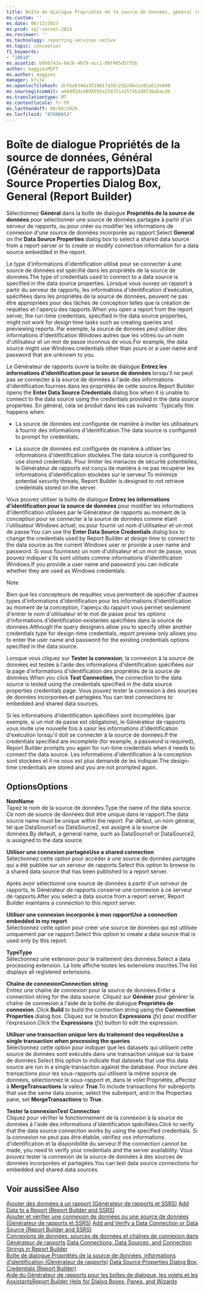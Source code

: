 ```yaml
---
title: Boîte de dialogue Propriétés de la source de données, général (Générateur de rapports) | Microsoft Docs
ms.custom: ''
ms.date: 06/13/2017
ms.prod: sql-server-2014
ms.reviewer: ''
ms.technology: reporting-services-native
ms.topic: conceptual
f1_keywords:
- "10018"
ms.assetid: b956f43a-8426-4679-acc1-00f405d5ff5b
author: maggiesMSFT
ms.author: maggies
manager: kfile
ms.openlocfilehash: dcfba8346a3519817a36c21b24be1a91a613e098
ms.sourcegitcommit: ad4d92dce894592a259721a1571b1d8736abacdb
ms.translationtype: MT
ms.contentlocale: fr-FR
ms.lasthandoff: 08/04/2020
ms.locfileid: "87600652"
---
```

# <a name="data-source-properties-dialog-box-general-report-builder"></a><span data-ttu-id="3e828-102">Boîte de dialogue Propriétés de la source de données, Général (Générateur de rapports)</span><span class="sxs-lookup"><span data-stu-id="3e828-102">Data Source Properties Dialog Box, General (Report Builder)</span></span>
  <span data-ttu-id="3e828-103">Sélectionnez **Général** dans la boîte de dialogue **Propriétés de la source de données** pour sélectionner une source de données partagée à partir d'un serveur de rapports, ou pour créer ou modifier les informations de connexion d'une source de données incorporée au rapport.</span><span class="sxs-lookup"><span data-stu-id="3e828-103">Select **General** on the **Data Source Properties** dialog box to select a shared data source from a report server or to create or modify connection information for a data source embedded in the report.</span></span>  
  
 <span data-ttu-id="3e828-104">Le type d'informations d'identification utilisé pour se connecter à une source de données est spécifié dans les propriétés de la source de données.</span><span class="sxs-lookup"><span data-stu-id="3e828-104">The type of credentials used to connect to a data source is specified in the data source properties.</span></span> <span data-ttu-id="3e828-105">Lorsque vous ouvrez un rapport à partir du serveur de rapports, les informations d'identification d'exécution, spécifiées dans les propriétés de la source de données, peuvent ne pas être appropriées pour des tâches de conception telles que la création de requêtes et l'aperçu des rapports.</span><span class="sxs-lookup"><span data-stu-id="3e828-105">When you open a report from the report server, the run-time credentials, specified in the data source properties, might not work for design time tasks such as creating queries and previewing reports.</span></span> <span data-ttu-id="3e828-106">Par exemple, la source de données peut utiliser des informations d'identification Windows autres que les vôtres ou un nom d'utilisateur et un mot de passe inconnus de vous.</span><span class="sxs-lookup"><span data-stu-id="3e828-106">For example, the data source might use Windows credentials other than yours or a user name and password that are unknown to you.</span></span>  
  
 <span data-ttu-id="3e828-107">Le Générateur de rapports ouvre la boîte de dialogue **Entrez les informations d'identification pour la source de données** lorsqu'il ne peut pas se connecter à la source de données à l'aide des informations d'identification fournies dans les propriétés de cette source.</span><span class="sxs-lookup"><span data-stu-id="3e828-107">Report Builder opens the **Enter Data Source Credentials** dialog box when it is unable to connect to the data source using the credentials provided in the data source properties.</span></span> <span data-ttu-id="3e828-108">En général, cela se produit dans les cas suivants :</span><span class="sxs-lookup"><span data-stu-id="3e828-108">Typically this happens when:</span></span>  
  
-   <span data-ttu-id="3e828-109">La source de données est configurée de manière à inviter les utilisateurs à fournir des informations d'identification.</span><span class="sxs-lookup"><span data-stu-id="3e828-109">The data source is configured to prompt for credentials.</span></span>  
  
-   <span data-ttu-id="3e828-110">La source de données est configurée de manière à utiliser les informations d'identification stockées.</span><span class="sxs-lookup"><span data-stu-id="3e828-110">The data source is configured to use stored credentials.</span></span>  <span data-ttu-id="3e828-111">Pour limiter les menaces de sécurité potentielles, le Générateur de rapports est conçu de manière à ne pas récupérer les informations d'identification stockées sur le serveur.</span><span class="sxs-lookup"><span data-stu-id="3e828-111">To minimize potential security threats, Report Builder is designed to not retrieve credentials stored on the server.</span></span>  
  
 <span data-ttu-id="3e828-112">Vous pouvez utiliser la boîte de dialogue **Entrez les informations d'identification pour la source de données** pour modifier les informations d'identification utilisées par le Générateur de rapports au moment de la conception pour se connecter à la source de données comme étant l'utilisateur Windows actuel, ou pour fournir un nom d'utilisateur et un mot de passe.</span><span class="sxs-lookup"><span data-stu-id="3e828-112">You can use the **Enter Data Source Credentials** dialog box to change the credentials used by Report Builder at design time to connect to the data source as the current Windows user or provide a user name and password.</span></span> <span data-ttu-id="3e828-113">Si vous fournissez un nom d'utilisateur et un mot de passe, vous pouvez indiquer s'ils sont utilisés comme informations d'identification Windows.</span><span class="sxs-lookup"><span data-stu-id="3e828-113">If you provide a user name and password you can indicate whether they are used as Windows credentials.</span></span>  
  
> [!NOTE]  
>  <span data-ttu-id="3e828-114">Bien que les concepteurs de requêtes vous permettent de spécifier d'autres types d'informations d'identification pour les informations d'identification au moment de la conception, l'aperçu du rapport vous permet seulement d'entrer le nom d'utilisateur et le mot de passe pour les options d'informations d'identification existantes spécifiées dans la source de données.</span><span class="sxs-lookup"><span data-stu-id="3e828-114">Although the query designers allow you to specify other another credentials type for design-time credentials, report preview only allows you to enter the user name and password for the existing credentials options specified in the data source.</span></span>  
  
 <span data-ttu-id="3e828-115">Lorsque vous cliquez sur **Tester la connexion**, la connexion à la source de données est testée à l'aide des informations d'identification spécifiées sur la page d'informations d'identification des propriétés de la source de données.</span><span class="sxs-lookup"><span data-stu-id="3e828-115">When you click **Test Connection**, the connection to the data source is tested using the credentials specified in the data source properties credentials page.</span></span> <span data-ttu-id="3e828-116">Vous pouvez tester la connexion à des sources de données incorporées et partagées.</span><span class="sxs-lookup"><span data-stu-id="3e828-116">You can test connections to embedded and shared data sources.</span></span>  
  
 <span data-ttu-id="3e828-117">Si les informations d'identification spécifiées sont incomplètes (par exemple, si un mot de passe est obligatoire), le Générateur de rapports vous invite une nouvelle fois à saisir les informations d'identification d'exécution lorsqu'il doit se connecter à la source de données.</span><span class="sxs-lookup"><span data-stu-id="3e828-117">If the credentials specified are incomplete (for example, a password is required), Report Builder prompts you again for run-time credentials when it needs to connect the data source.</span></span> <span data-ttu-id="3e828-118">Les informations d'identification à la conception sont stockées et il ne vous est plus demandé de les indiquer.</span><span class="sxs-lookup"><span data-stu-id="3e828-118">The design-time credentials are stored and you are not prompted again.</span></span>  
  
## <a name="options"></a><span data-ttu-id="3e828-119">Options</span><span class="sxs-lookup"><span data-stu-id="3e828-119">Options</span></span>  
 <span data-ttu-id="3e828-120">**Nom**</span><span class="sxs-lookup"><span data-stu-id="3e828-120">**Name**</span></span>  
 <span data-ttu-id="3e828-121">Tapez le nom de la source de données.</span><span class="sxs-lookup"><span data-stu-id="3e828-121">Type the name of the data source.</span></span> <span data-ttu-id="3e828-122">Ce nom de source de données doit être unique dans le rapport.</span><span class="sxs-lookup"><span data-stu-id="3e828-122">The data source name must be unique within the report.</span></span> <span data-ttu-id="3e828-123">Par défaut, un nom général, tel que DataSource1 ou DataSource2, est assigné à la source de données.</span><span class="sxs-lookup"><span data-stu-id="3e828-123">By default, a general name, such as DataSource1 or DataSource2, is assigned to the data source.</span></span>  
  
 <span data-ttu-id="3e828-124">**Utiliser une connexion partagée**</span><span class="sxs-lookup"><span data-stu-id="3e828-124">**Use a shared connection**</span></span>  
 <span data-ttu-id="3e828-125">Sélectionnez cette option pour accéder à une source de données partagée qui a été publiée sur un serveur de rapports.</span><span class="sxs-lookup"><span data-stu-id="3e828-125">Select this option to browse to a shared data source that has been published to a report server.</span></span>  
  
 <span data-ttu-id="3e828-126">Après avoir sélectionné une source de données à partir d'un serveur de rapports, le Générateur de rapports conserve une connexion à ce serveur de rapports.</span><span class="sxs-lookup"><span data-stu-id="3e828-126">After you select a data source from a report server, Report Builder maintains a connection to this report server.</span></span>  
  
 <span data-ttu-id="3e828-127">**Utiliser une connexion incorporée à mon rapport**</span><span class="sxs-lookup"><span data-stu-id="3e828-127">**Use a connection embedded in my report**</span></span>  
 <span data-ttu-id="3e828-128">Sélectionnez cette option pour créer une source de données qui est utilisée uniquement par ce rapport.</span><span class="sxs-lookup"><span data-stu-id="3e828-128">Select this option to create a data source that is used only by this report.</span></span>  
  
 <span data-ttu-id="3e828-129">**Type**</span><span class="sxs-lookup"><span data-stu-id="3e828-129">**Type**</span></span>  
 <span data-ttu-id="3e828-130">Sélectionnez une extension pour le traitement des données.</span><span class="sxs-lookup"><span data-stu-id="3e828-130">Select a data processing extension.</span></span> <span data-ttu-id="3e828-131">La liste affiche toutes les extensions inscrites.</span><span class="sxs-lookup"><span data-stu-id="3e828-131">The list displays all registered extensions.</span></span>  
  
 <span data-ttu-id="3e828-132">**Chaîne de connexion**</span><span class="sxs-lookup"><span data-stu-id="3e828-132">**Connection string**</span></span>  
 <span data-ttu-id="3e828-133">Entrez une chaîne de connexion pour la source de données.</span><span class="sxs-lookup"><span data-stu-id="3e828-133">Enter a connection string for the data source.</span></span> <span data-ttu-id="3e828-134">Cliquez sur **Générer** pour générer la chaîne de connexion à l'aide de la boîte de dialogue **Propriétés de connexion** .</span><span class="sxs-lookup"><span data-stu-id="3e828-134">Click **Build** to build the connection string using the **Connection Properties** dialog box.</span></span> <span data-ttu-id="3e828-135">Cliquez sur le bouton **Expressions** (*fx*) pour modifier l’expression.</span><span class="sxs-lookup"><span data-stu-id="3e828-135">Click the **Expressions** (*fx*) button to edit the expression.</span></span>  
  
 <span data-ttu-id="3e828-136">**Utiliser une transaction unique lors du traitement des requêtes**</span><span class="sxs-lookup"><span data-stu-id="3e828-136">**Use a single transaction when processing the queries**</span></span>  
 <span data-ttu-id="3e828-137">Sélectionnez cette option pour indiquer que les datasets qui utilisent cette source de données sont exécutés dans une transaction unique sur la base de données.</span><span class="sxs-lookup"><span data-stu-id="3e828-137">Select this option to indicate that datasets that use this data source are run in a single transaction against the database.</span></span> <span data-ttu-id="3e828-138">Pour inclure des transactions pour les sous-rapports qui utilisent la même source de données, sélectionnez le sous-rapport et, dans le volet Propriétés, affectez à **MergeTransactions** la valeur **True**.</span><span class="sxs-lookup"><span data-stu-id="3e828-138">To include transactions for subreports that use the same data source, select the subreport, and in the Properties pane, set **MergeTransactions** to **True**.</span></span>  
  
 <span data-ttu-id="3e828-139">**Tester la connexion**</span><span class="sxs-lookup"><span data-stu-id="3e828-139">**Test Connection**</span></span>  
 <span data-ttu-id="3e828-140">Cliquez pour vérifier le fonctionnement de la connexion à la source de données à l'aide des informations d'identification spécifiées.</span><span class="sxs-lookup"><span data-stu-id="3e828-140">Click to verify that the data source connection works by using the specified credentials.</span></span> <span data-ttu-id="3e828-141">Si la connexion ne peut pas être établie, vérifiez vos informations d'identification et la disponibilité du serveur.</span><span class="sxs-lookup"><span data-stu-id="3e828-141">If the connection cannot be made, you need to verify your credentials and the server availability.</span></span> <span data-ttu-id="3e828-142">Vous pouvez tester la connexion de la source de données à des sources de données incorporées et partagées.</span><span class="sxs-lookup"><span data-stu-id="3e828-142">You can test data source connections for embedded and shared data sources.</span></span>  
  
## <a name="see-also"></a><span data-ttu-id="3e828-143">Voir aussi</span><span class="sxs-lookup"><span data-stu-id="3e828-143">See Also</span></span>  
 <span data-ttu-id="3e828-144">[Ajouter des données à un rapport &#40;Générateur de rapports et SSRS&#41;](report-data/report-datasets-ssrs.md) </span><span class="sxs-lookup"><span data-stu-id="3e828-144">[Add Data to a Report &#40;Report Builder and SSRS&#41;](report-data/report-datasets-ssrs.md) </span></span>  
 <span data-ttu-id="3e828-145">[Ajouter et vérifier une connexion de données ou une source de données &#40;Générateur de rapports et SSRS&#41;](report-data/add-and-verify-a-data-connection-report-builder-and-ssrs.md) </span><span class="sxs-lookup"><span data-stu-id="3e828-145">[Add and Verify a Data Connection or Data Source &#40;Report Builder and SSRS&#41;](report-data/add-and-verify-a-data-connection-report-builder-and-ssrs.md) </span></span>  
 <span data-ttu-id="3e828-146">[Connexions de données, sources de données et chaînes de connexion dans Générateur de rapports](../../2014/reporting-services/data-connections-data-sources-and-connection-strings-in-report-builder.md) </span><span class="sxs-lookup"><span data-stu-id="3e828-146">[Data Connections, Data Sources, and Connection Strings in Report Builder](../../2014/reporting-services/data-connections-data-sources-and-connection-strings-in-report-builder.md) </span></span>  
 <span data-ttu-id="3e828-147">[Boîte de dialogue Propriétés de la source de données, informations d’identification &#40;Générateur de rapports&#41;](../../2014/reporting-services/data-source-properties-dialog-box-credentials-report-builder.md) </span><span class="sxs-lookup"><span data-stu-id="3e828-147">[Data Source Properties Dialog Box, Credentials &#40;Report Builder&#41;](../../2014/reporting-services/data-source-properties-dialog-box-credentials-report-builder.md) </span></span>  
 [<span data-ttu-id="3e828-148">Aide du Générateur de rapports pour les boîtes de dialogue, les volets et les Assistants</span><span class="sxs-lookup"><span data-stu-id="3e828-148">Report Builder Help for Dialog Boxes, Panes, and Wizards</span></span>](../../2014/reporting-services/report-builder-help-for-dialog-boxes-panes-and-wizards.md)  
  
  
